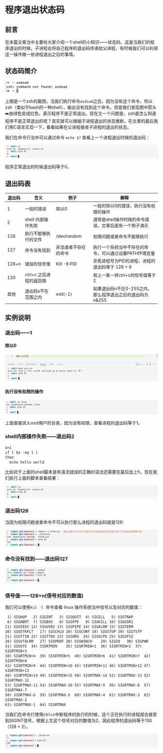 # 程序退出状态码

## 前言

在本篇文章当中主要给大家介绍一个shell的小知识——状态码。这是当我们的程序退出的时候，子进程会将自己程序的退出码传递给父进程，有时候我们可以利用这一操作做一些进程退出之后的事情。

## 状态码简介

![](../../images/linux/command/29.png)

上图是一个zsh的截图，当我们执行命令`asdsad`之后，因为没有这个命令，所以zsh（类似于bash的一种shell），输出没有找到这个命令，但是我们发现图中箭头➡️由绿色变成红色，表示程序不是正常退出。现在又一个问题是，zsh是怎么知道程序不是正常退出的呢？其实就可以根据子进程退出的状态推断。在文章的最后我们用C语言实现一下，看看如果在父进程接收子进程的退出的状态。

我们在命令行当中可以通过命令 `echo $?` 查看上一个进程退出时候的退出码：

![](../../images/linux/command/32.png)

程序正常退出的时候退出码等于0。

## 退出码表

| 退出码 | 含义                    | 例子                 | 解释                                                      |
| ------ | ----------------------- | -------------------- | --------------------------------------------------------- |
| 1      | 一般的错误              | 除以0                | 一般的除以0的错误，执行没有权限的操作                     |
| 2      | shell 内部操作失败      |                      | 通常是shell操作时候的命令错误，文章后面有一个例子演示     |
| 126    | 执行不能够执行的文件    | /dev/random          | 权限问题或者命令不能够执行                                |
| 127    | 命令没有找到            | 非法或者不存在的命令 | 执行一个系统当中不存在的命令，可以通过设置PATH环境变量    |
| 128+n  | 错误的信号值            | Kill -9 PID          | 杀死进程号为PID的进程，进程的退出码等于 128 + 9           |
| 130    | ctrl+c 之后进程的返回值 |                      | 和上一条一样ctrl+c的信号值等于2                           |
| 其他   | 退出码s不在范围之内     | exit(-1)             | 如果退出码n不在0-255之内，那么程序退出之后的退出码为n&255 |

## 实例说明

### 退出码——1

#### 除以0

![30](../../images/linux/command/30.png)

#### 执行没有权限的操作

![30](../../images/linux/command/31.png)

上面直接进入root用户的目录，因为没有权限，查看进程的退出码等于1。

### shell内部操作失败——退出码2

```shell
a=1
if [ $a -eq 1 ]
then
  echo hello world
```

比如对于上面的shell脚本是有语法错误的正确的语法还需要在最后加上fi，现在我们执行上面的脚本查看结果：

![30](../../images/linux/command/32.png)

### 退出码126

当因为权限问题或者命令不可以执行那么进程的退出码就是126:

![30](../../images/linux/command/34.png)

### 命令没有找到——退出码127

![30](../../images/linux/command/35.png)

### 信号值——128+n(信号对应的数值)

我们可以使用`kil -l `命令查看 linux 操作系统当中信号以及对应的数值：

```shell
 1) SIGHUP	 2) SIGINT	 3) SIGQUIT	 4) SIGILL	 5) SIGTRAP
 6) SIGABRT	 7) SIGBUS	 8) SIGFPE	 9) SIGKILL	10) SIGUSR1
11) SIGSEGV	12) SIGUSR2	13) SIGPIPE	14) SIGALRM	15) SIGTERM
16) SIGSTKFLT	17) SIGCHLD	18) SIGCONT	19) SIGSTOP	20) SIGTSTP
21) SIGTTIN	22) SIGTTOU	23) SIGURG	24) SIGXCPU	25) SIGXFSZ
26) SIGVTALRM	27) SIGPROF	28) SIGWINCH	29) SIGIO	30) SIGPWR
31) SIGSYS	34) SIGRTMIN	35) SIGRTMIN+1	36) SIGRTMIN+2	37) SIGRTMIN+3
38) SIGRTMIN+4	39) SIGRTMIN+5	40) SIGRTMIN+6	41) SIGRTMIN+7	42) SIGRTMIN+8
43) SIGRTMIN+9	44) SIGRTMIN+10	45) SIGRTMIN+11	46) SIGRTMIN+12	47) SIGRTMIN+13
48) SIGRTMIN+14	49) SIGRTMIN+15	50) SIGRTMAX-14	51) SIGRTMAX-13	52) SIGRTMAX-12
53) SIGRTMAX-11	54) SIGRTMAX-10	55) SIGRTMAX-9	56) SIGRTMAX-8	57) SIGRTMAX-7
58) SIGRTMAX-6	59) SIGRTMAX-5	60) SIGRTMAX-4	61) SIGRTMAX-3	62) SIGRTMAX-2
63) SIGRTMAX-1	64) SIGRTMAX
```

当我们在命令行使用ctrl+c中断程序的执行的时候，这个正在执行的进程就会接受到SIGINT信号，根据上文这个信号对应的数值为2，因此程序的退出码等于130（128 + 2）。

![30](../../images/linux/command/36.png)